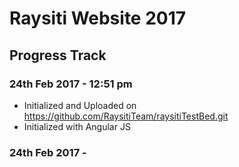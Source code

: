 # Raysiti Website 2017

## Progress Track 

### 24th Feb 2017 - 12:51 pm

- Initialized and Uploaded on https://github.com/RaysitiTeam/raysitiTestBed.git
- Initialized with Angular JS

### 24th Feb 2017 -

